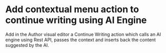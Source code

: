 # Add contextual menu action to continue writing using AI Engine

Add in the Author visual editor a Continue Writing action which calls an AI engine using Rest API, 
passes the context and inserts back the content suggested by the AI.
